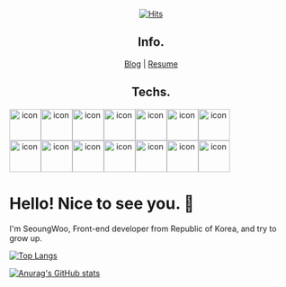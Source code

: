 <div align=center>
 
[![Hits](https://hits.seeyoufarm.com/api/count/incr/badge.svg?url=https%3A%2F%2Fgithub.com%2Fberenickt&count_bg=%23000000&title_bg=%23000000&icon=github.svg&icon_color=%23FFFFFF&title=hits&edge_flat=false)](https://hits.seeyoufarm.com)
 
## Info.
[Blog](https://berenickt.github.io/) | [Resume](https://berenikct99.notion.site/berenikct99/53a75c7f23d44dd58b38dc72c39f0019) 
 
## Techs.  
<div style="display: flex; align-items: flex-start;"><img src="https://techstack-generator.vercel.app/js-icon.svg" alt="icon" width="56" height="56" /><img src="https://techstack-generator.vercel.app/ts-icon.svg" alt="icon" width="56" height="56" /><img src="https://techstack-generator.vercel.app/react-icon.svg" alt="icon" width="56" height="56" /><img src="https://techstack-generator.vercel.app/redux-icon.svg" alt="icon" width="56" height="56" /><img src="https://techstack-generator.vercel.app/sass-icon.svg" alt="icon" width="56" height="56" /><img src="https://techstack-generator.vercel.app/webpack-icon.svg" alt="icon" width="56" height="56" /><img src="https://techstack-generator.vercel.app/eslint-icon.svg" alt="icon" width="56" height="56" /></div><div style="display: flex; align-items: flex-start;"><img src="https://techstack-generator.vercel.app/prettier-icon.svg" alt="icon" width="56" height="56" /><img src="https://techstack-generator.vercel.app/python-icon.svg" alt="icon" width="56" height="56" /><img src="https://techstack-generator.vercel.app/restapi-icon.svg" alt="icon" width="56" height="56" /><img src="https://techstack-generator.vercel.app/github-icon.svg" alt="icon" width="56" height="56" /><img src="https://techstack-generator.vercel.app/nginx-icon.svg" alt="icon" width="56" height="56" /><img src="https://techstack-generator.vercel.app/mysql-icon.svg" alt="icon" width="56" height="56" /><img src="https://techstack-generator.vercel.app/java-icon.svg" alt="icon" width="56" height="56" /></div>

</div>

# Hello! Nice to see you. 👋

I'm SeoungWoo, Front-end developer from Republic of Korea, and try to grow up.

[![Top Langs](https://github-readme-stats.vercel.app/api/top-langs/?username=berenickt)](https://github.com/berenickt/github-readme-stats)

[![Anurag's GitHub stats](https://github-readme-stats.vercel.app/api?username=berenickt)](https://github.com/berenickt/github-readme-stats)

